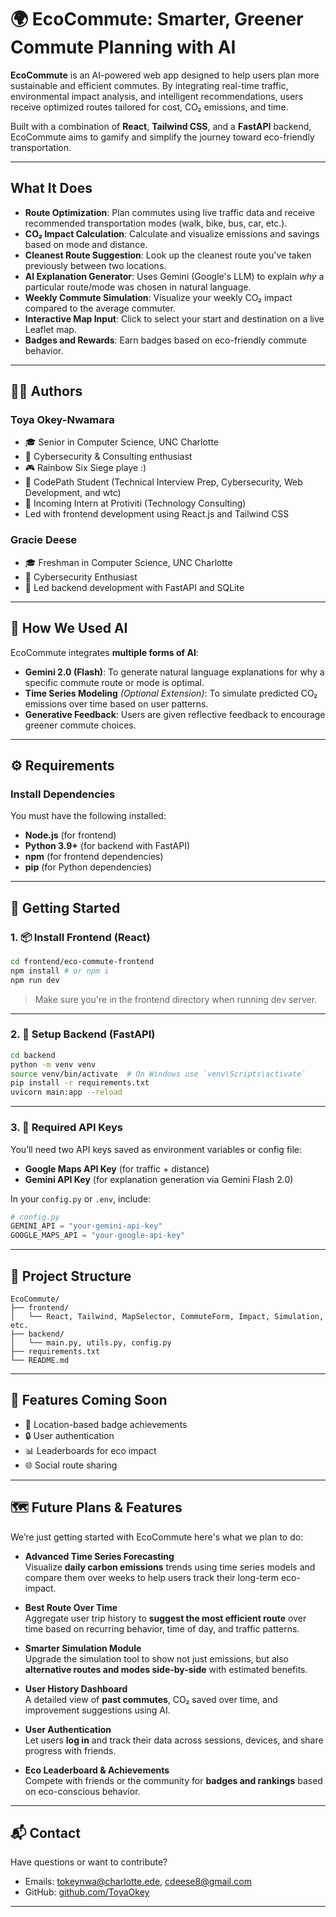# 🌍 EcoCommute: Smarter, Greener Commute Planning with AI

**EcoCommute** is an AI-powered web app designed to help users plan more sustainable and efficient commutes. By integrating real-time traffic, environmental impact analysis, and intelligent recommendations, users receive optimized routes tailored for cost, CO₂ emissions, and time. 

Built with a combination of **React**, **Tailwind CSS**, and a **FastAPI** backend, EcoCommute aims to gamify and simplify the journey toward eco-friendly transportation.

---

## What It Does

- **Route Optimization**: Plan commutes using live traffic data and receive recommended transportation modes (walk, bike, bus, car, etc.).
- **CO₂ Impact Calculation**: Calculate and visualize emissions and savings based on mode and distance.
-  **Cleanest Route Suggestion**: Look up the cleanest route you've taken previously between two locations.
- **AI Explanation Generator**: Uses Gemini (Google's LLM) to explain *why* a particular route/mode was chosen in natural language.
- **Weekly Commute Simulation**: Visualize your weekly CO₂ impact compared to the average commuter.
- **Interactive Map Input**: Click to select your start and destination on a live Leaflet map.
- **Badges and Rewards**: Earn badges based on eco-friendly commute behavior.

---

## 👩‍💻 Authors

### Toya Okey-Nwamara
- 🎓 Senior in Computer Science, UNC Charlotte  
- 🔐 Cybersecurity & Consulting enthusiast  
- 🎮 Rainbow Six Siege playe :)   
- 🧠 CodePath Student (Technical Interview Prep, Cybersecurity, Web Development, and wtc)   
- 💼 Incoming Intern at Protiviti (Technology Consulting)  
- Led with frontend development using React.js and Tailwind CSS 

### Gracie Deese
- 🎓 Freshman in Computer Science, UNC Charlotte  
- 🔐 Cybersecurity Enthusiast  
- 🧪 Led backend development with FastAPI and SQLite  

---

## 🤖 How We Used AI

EcoCommute integrates **multiple forms of AI**:

- **Gemini 2.0 (Flash)**: To generate natural language explanations for why a specific commute route or mode is optimal.
- **Time Series Modeling** *(Optional Extension)*: To simulate predicted CO₂ emissions over time based on user patterns.
- **Generative Feedback**: Users are given reflective feedback to encourage greener commute choices.

---

## ⚙️ Requirements

### Install Dependencies

You must have the following installed:

- **Node.js** (for frontend)
- **Python 3.9+** (for backend with FastAPI)
- **npm** (for frontend dependencies)
- **pip** (for Python dependencies)

---

## 🔧 Getting Started

### 1. 📦 Install Frontend (React)

```bash
cd frontend/eco-commute-frontend
npm install # or npm i 
npm run dev
```

> Make sure you're in the frontend directory when running dev server.

---

### 2. 🐍 Setup Backend (FastAPI)

```bash
cd backend
python -m venv venv
source venv/bin/activate  # On Windows use `venv\Scripts\activate`
pip install -r requirements.txt
uvicorn main:app --reload
```

---

### 3. 🔐 Required API Keys

You’ll need two API keys saved as environment variables or config file:

- **Google Maps API Key** (for traffic + distance)
- **Gemini API Key** (for explanation generation via Gemini Flash 2.0)

In your `config.py` or `.env`, include:

```python
# config.py
GEMINI_API = "your-gemini-api-key"
GOOGLE_MAPS_API = "your-google-api-key"
```

---

## 📁 Project Structure

```
EcoCommute/
├── frontend/
│   └── React, Tailwind, MapSelector, CommuteForm, Impact, Simulation, etc.
├── backend/
│   └── main.py, utils.py, config.py
├── requirements.txt
└── README.md
```

---

## 🚀 Features Coming Soon

- 📍 Location-based badge achievements
- 🔒 User authentication
- 📊 Leaderboards for eco impact
- 🌐 Social route sharing

---

## 🗺️ Future Plans & Features

We’re just getting started with EcoCommute here's what we plan to do: 

- **Advanced Time Series Forecasting**  
  Visualize **daily carbon emissions** trends using time series models and compare them over weeks to help users track their long-term eco-impact.

- **Best Route Over Time**  
  Aggregate user trip history to **suggest the most efficient route** over time based on recurring behavior, time of day, and traffic patterns.

- **Smarter Simulation Module**  
  Upgrade the simulation tool to show not just emissions, but also **alternative routes and modes side-by-side** with estimated benefits.

- **User History Dashboard**  
  A detailed view of **past commutes**, CO₂ saved over time, and improvement suggestions using AI.

- **User Authentication**  
  Let users **log in** and track their data across sessions, devices, and share progress with friends.

- **Eco Leaderboard & Achievements**  
  Compete with friends or the community for **badges and rankings** based on eco-conscious behavior.

---

## 📬 Contact

Have questions or want to contribute?

- Emails: tokeynwa@charlotte.ede, cdeese8@gmail.com 
- GitHub: [github.com/ToyaOkey](https://github.com/ToyaOkey)

---


